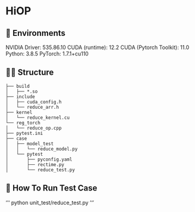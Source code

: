 # HiOP

## 🥹 Environments

NVIDIA Driver: 535.86.10
CUDA (runtime): 12.2
CUDA (Pytorch Toolkit): 11.0
Python: 3.8.5
PyTorch: 1.7.1+cu110

## 🫵🏼 Structure

```
├── build
│   ├── *.so
├── include
│   ├── cuda_config.h
│   └── reduce_arr.h
├── kernel
│   └── reduce_kernel.cu
└── reg_torch
│   └── reduce_op.cpp
├── pytest.ini
├── case
│   ├── model_test
│   │   └── reduce_model.py
│   └── pytest
│       ├── pyconfig.yaml
│       ├── rectime.py
│       └── reduce_test.py
```

## 🤪 How To Run Test Case

‘’‘
python unit_test/reduce_test.py
’‘’

